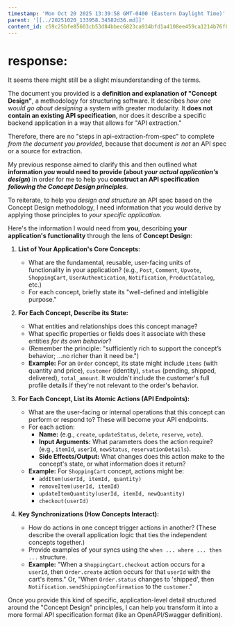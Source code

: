 ```yaml
---
timestamp: 'Mon Oct 20 2025 13:39:58 GMT-0400 (Eastern Daylight Time)'
parent: '[[../20251020_133958.34582d36.md]]'
content_id: c59c25bfe85603cb53d84bbec6823ca934bfd1a4108ee459ca1214b76f85a588
---
```


# response:

It seems there might still be a slight misunderstanding of the terms.

The document you provided is a **definition and explanation of "Concept Design"**, a methodology for structuring software. It describes *how one would go about designing* a system with greater modularity. It **does not contain an existing API specification**, nor does it describe a specific backend application in a way that allows for "API extraction."

Therefore, there are no "steps in api-extraction-from-spec" to complete *from the document you provided*, because that document *is not* an API spec or a source for extraction.

My previous response aimed to clarify this and then outlined what **information *you* would need to provide (about *your actual application's design*)** in order for me to help you **construct an API specification *following the Concept Design principles***.

To reiterate, to help you *design and structure* an API spec based on the Concept Design methodology, I need information that *you* would derive by applying those principles to *your specific application*.

Here's the information I would need from **you**, describing **your application's functionality** through the lens of **Concept Design**:

1. **List of Your Application's Core Concepts:**
   * What are the fundamental, reusable, user-facing units of functionality in your application? (e.g., `Post`, `Comment`, `Upvote`, `ShoppingCart`, `UserAuthentication`, `Notification`, `ProductCatalog`, etc.)
   * For each concept, briefly state its "well-defined and intelligible purpose."

2. **For Each Concept, Describe its State:**
   * What entities and relationships does this concept manage?
   * What specific properties or fields does it associate with these entities *for its own behavior*?
   * (Remember the principle: "sufficiently rich to support the concept’s behavior; ...no richer than it need be.")
   * **Example:** For an `Order` concept, its state might include `items` (with quantity and price), `customer` (identity), `status` (pending, shipped, delivered), `total_amount`. It wouldn't include the customer's full profile details if they're not relevant to the order's behavior.

3. **For Each Concept, List its Atomic Actions (API Endpoints):**
   * What are the user-facing or internal operations that this concept can perform or respond to? These will become your API endpoints.
   * For each action:
     * **Name:** (e.g., `create`, `updateStatus`, `delete`, `reserve`, `vote`).
     * **Input Arguments:** What parameters does the action require? (e.g., `itemId`, `userId`, `newStatus`, `reservationDetails`).
     * **Side Effects/Output:** What changes does this action make to the concept's state, or what information does it return?
   * **Example:** For `ShoppingCart` concept, actions might be:
     * `addItem(userId, itemId, quantity)`
     * `removeItem(userId, itemId)`
     * `updateItemQuantity(userId, itemId, newQuantity)`
     * `checkout(userId)`

4. **Key Synchronizations (How Concepts Interact):**
   * How do actions in one concept trigger actions in another? (These describe the overall application logic that ties the independent concepts together.)
   * Provide examples of your syncs using the `when ... where ... then ...` structure.
   * **Example:** "When a `ShoppingCart.checkout` action occurs for a `userId`, then `Order.create` action occurs for that `userId` with the cart's items." Or, "When `Order.status` changes to 'shipped', then `Notification.sendShippingConfirmation` to the `customer`."

Once you provide this kind of specific, application-level detail structured around the "Concept Design" principles, I can help you transform it into a more formal API specification format (like an OpenAPI/Swagger definition).
